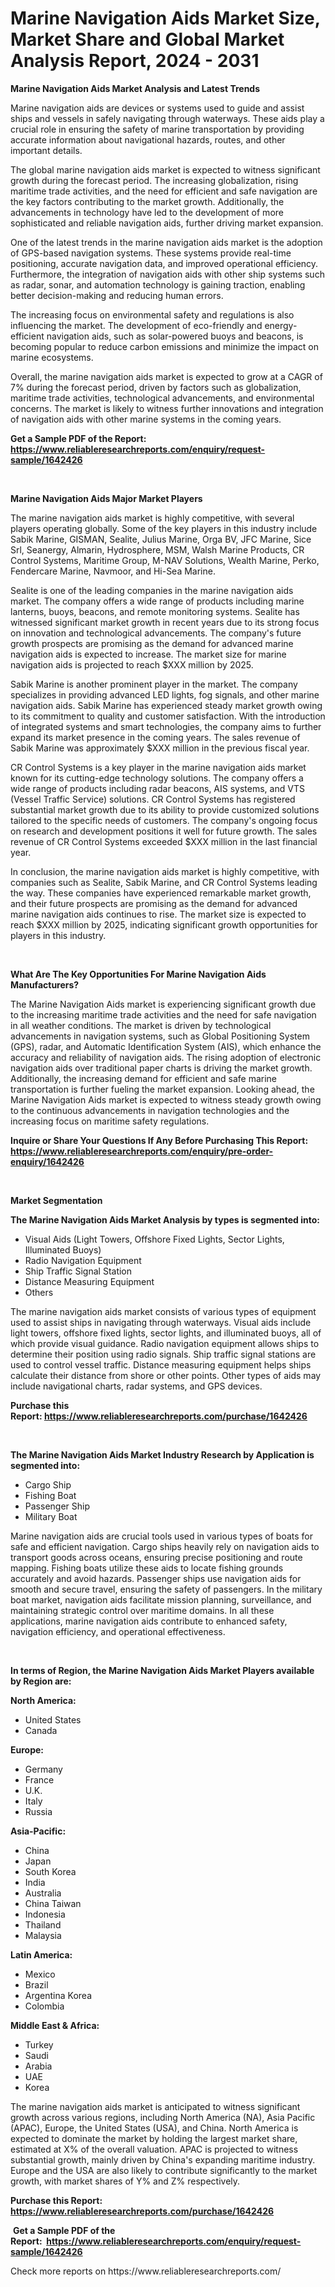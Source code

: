 <p><h1>Marine Navigation Aids Market Size, Market Share and Global Market Analysis Report, 2024 - 2031</h1></p><p><strong>Marine Navigation Aids Market Analysis and Latest Trends</strong></p>
<p><p>Marine navigation aids are devices or systems used to guide and assist ships and vessels in safely navigating through waterways. These aids play a crucial role in ensuring the safety of marine transportation by providing accurate information about navigational hazards, routes, and other important details.</p><p>The global marine navigation aids market is expected to witness significant growth during the forecast period. The increasing globalization, rising maritime trade activities, and the need for efficient and safe navigation are the key factors contributing to the market growth. Additionally, the advancements in technology have led to the development of more sophisticated and reliable navigation aids, further driving market expansion.</p><p>One of the latest trends in the marine navigation aids market is the adoption of GPS-based navigation systems. These systems provide real-time positioning, accurate navigation data, and improved operational efficiency. Furthermore, the integration of navigation aids with other ship systems such as radar, sonar, and automation technology is gaining traction, enabling better decision-making and reducing human errors.</p><p>The increasing focus on environmental safety and regulations is also influencing the market. The development of eco-friendly and energy-efficient navigation aids, such as solar-powered buoys and beacons, is becoming popular to reduce carbon emissions and minimize the impact on marine ecosystems.</p><p>Overall, the marine navigation aids market is expected to grow at a CAGR of 7% during the forecast period, driven by factors such as globalization, maritime trade activities, technological advancements, and environmental concerns. The market is likely to witness further innovations and integration of navigation aids with other marine systems in the coming years.</p></p>
<p><strong>Get a Sample PDF of the Report:&nbsp; <a href="https://www.reliableresearchreports.com/enquiry/request-sample/1642426">https://www.reliableresearchreports.com/enquiry/request-sample/1642426</a></strong></p>
<p>&nbsp;</p>
<p><strong>Marine Navigation Aids Major Market Players</strong></p>
<p><p>The marine navigation aids market is highly competitive, with several players operating globally. Some of the key players in this industry include Sabik Marine, GISMAN, Sealite, Julius Marine, Orga BV, JFC Marine, Sice Srl, Seanergy, Almarin, Hydrosphere, MSM, Walsh Marine Products, CR Control Systems, Maritime Group, M-NAV Solutions, Wealth Marine, Perko, Fendercare Marine, Navmoor, and Hi-Sea Marine.</p><p>Sealite is one of the leading companies in the marine navigation aids market. The company offers a wide range of products including marine lanterns, buoys, beacons, and remote monitoring systems. Sealite has witnessed significant market growth in recent years due to its strong focus on innovation and technological advancements. The company's future growth prospects are promising as the demand for advanced marine navigation aids is expected to increase. The market size for marine navigation aids is projected to reach $XXX million by 2025.</p><p>Sabik Marine is another prominent player in the market. The company specializes in providing advanced LED lights, fog signals, and other marine navigation aids. Sabik Marine has experienced steady market growth owing to its commitment to quality and customer satisfaction. With the introduction of integrated systems and smart technologies, the company aims to further expand its market presence in the coming years. The sales revenue of Sabik Marine was approximately $XXX million in the previous fiscal year.</p><p>CR Control Systems is a key player in the marine navigation aids market known for its cutting-edge technology solutions. The company offers a wide range of products including radar beacons, AIS systems, and VTS (Vessel Traffic Service) solutions. CR Control Systems has registered substantial market growth due to its ability to provide customized solutions tailored to the specific needs of customers. The company's ongoing focus on research and development positions it well for future growth. The sales revenue of CR Control Systems exceeded $XXX million in the last financial year.</p><p>In conclusion, the marine navigation aids market is highly competitive, with companies such as Sealite, Sabik Marine, and CR Control Systems leading the way. These companies have experienced remarkable market growth, and their future prospects are promising as the demand for advanced marine navigation aids continues to rise. The market size is expected to reach $XXX million by 2025, indicating significant growth opportunities for players in this industry.</p></p>
<p>&nbsp;</p>
<p><strong>What Are The Key Opportunities For Marine Navigation Aids Manufacturers?</strong></p>
<p><p>The Marine Navigation Aids market is experiencing significant growth due to the increasing maritime trade activities and the need for safe navigation in all weather conditions. The market is driven by technological advancements in navigation systems, such as Global Positioning System (GPS), radar, and Automatic Identification System (AIS), which enhance the accuracy and reliability of navigation aids. The rising adoption of electronic navigation aids over traditional paper charts is driving the market growth. Additionally, the increasing demand for efficient and safe marine transportation is further fueling the market expansion. Looking ahead, the Marine Navigation Aids market is expected to witness steady growth owing to the continuous advancements in navigation technologies and the increasing focus on maritime safety regulations.</p></p>
<p><strong>Inquire or Share Your Questions If Any Before Purchasing This Report: <a href="https://www.reliableresearchreports.com/enquiry/pre-order-enquiry/1642426">https://www.reliableresearchreports.com/enquiry/pre-order-enquiry/1642426</a></strong></p>
<p>&nbsp;</p>
<p><strong>Market Segmentation</strong></p>
<p><strong>The Marine Navigation Aids Market Analysis by types is segmented into:</strong></p>
<p><ul><li>Visual Aids (Light Towers, Offshore Fixed Lights, Sector Lights, Illuminated Buoys)</li><li>Radio Navigation Equipment</li><li>Ship Traffic Signal Station</li><li>Distance Measuring Equipment</li><li>Others</li></ul></p>
<p><p>The marine navigation aids market consists of various types of equipment used to assist ships in navigating through waterways. Visual aids include light towers, offshore fixed lights, sector lights, and illuminated buoys, all of which provide visual guidance. Radio navigation equipment allows ships to determine their position using radio signals. Ship traffic signal stations are used to control vessel traffic. Distance measuring equipment helps ships calculate their distance from shore or other points. Other types of aids may include navigational charts, radar systems, and GPS devices.</p></p>
<p><strong>Purchase this Report:&nbsp;<a href="https://www.reliableresearchreports.com/purchase/1642426">https://www.reliableresearchreports.com/purchase/1642426</a></strong></p>
<p>&nbsp;</p>
<p><strong>The Marine Navigation Aids Market Industry Research by Application is segmented into:</strong></p>
<p><ul><li>Cargo Ship</li><li>Fishing Boat</li><li>Passenger Ship</li><li>Military Boat</li></ul></p>
<p><p>Marine navigation aids are crucial tools used in various types of boats for safe and efficient navigation. Cargo ships heavily rely on navigation aids to transport goods across oceans, ensuring precise positioning and route mapping. Fishing boats utilize these aids to locate fishing grounds accurately and avoid hazards. Passenger ships use navigation aids for smooth and secure travel, ensuring the safety of passengers. In the military boat market, navigation aids facilitate mission planning, surveillance, and maintaining strategic control over maritime domains. In all these applications, marine navigation aids contribute to enhanced safety, navigation efficiency, and operational effectiveness.</p></p>
<p>&nbsp;</p>
<p><strong>In terms of Region, the Marine Navigation Aids Market Players available by Region are:</strong></p>
<p>
    <p> <strong> North America: </strong>
        <ul>
            <li>United States</li>
            <li>Canada</li>
        </ul>
        </p> 
    <p> <strong> Europe: </strong>
        <ul>
            <li>Germany</li>
            <li>France</li>
            <li>U.K.</li>
            <li>Italy</li>
            <li>Russia</li>
        </ul>
        </p> 
    <p> <strong> Asia-Pacific: </strong>
        <ul>
            <li>China</li>
            <li>Japan</li>
            <li>South Korea</li>
            <li>India</li>
            <li>Australia</li>
            <li>China Taiwan</li>
            <li>Indonesia</li>
            <li>Thailand</li>
            <li>Malaysia</li>
        </ul>
        </p> 
    <p> <strong> Latin America: </strong>
        <ul>
            <li>Mexico</li>
            <li>Brazil</li>
            <li>Argentina Korea</li>
            <li>Colombia</li>
        </ul>
        </p> 
    <p> <strong> Middle East & Africa: </strong>
        <ul>
            <li>Turkey</li>
            <li>Saudi</li>
            <li>Arabia</li>
            <li>UAE</li>
            <li>Korea</li>
        </ul>
    </p>
    </p>
<p><p>The marine navigation aids market is anticipated to witness significant growth across various regions, including North America (NA), Asia Pacific (APAC), Europe, the United States (USA), and China. North America is expected to dominate the market by holding the largest market share, estimated at X% of the overall valuation. APAC is projected to witness substantial growth, mainly driven by China's expanding maritime industry. Europe and the USA are also likely to contribute significantly to the market growth, with market shares of Y% and Z% respectively.</p></p>
<p><strong>Purchase this Report: <a href="https://www.reliableresearchreports.com/purchase/1642426">https://www.reliableresearchreports.com/purchase/1642426</a></strong></p>
<p>&nbsp;<strong>Get a Sample PDF of the Report:&nbsp;&nbsp;<a href="https://www.reliableresearchreports.com/enquiry/request-sample/1642426">https://www.reliableresearchreports.com/enquiry/request-sample/1642426</a></strong></p>
<p><strong></strong></p>
<p>Check more reports on https://www.reliableresearchreports.com/</p>